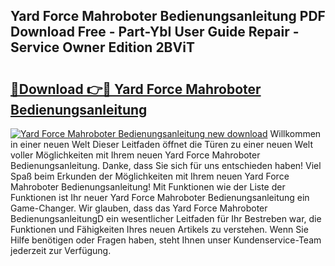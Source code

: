 ## Yard Force Mahroboter Bedienungsanleitung PDF Download Free - Part-YbI User Guide Repair - Service Owner Edition 2BViT

# <h2><a href="http://df5e5c.blite.top/?on=Yard+Force+Mahroboter+Bedienungsanleitung">🔗Download 👉🔴 Yard Force Mahroboter Bedienungsanleitung</a></h2>

[![Yard Force Mahroboter Bedienungsanleitung new download](https://i.imgur.com/lujVjoI.png)](http://df5e5c.blite.top/?on=Yard+Force+Mahroboter+Bedienungsanleitung)
Willkommen in einer neuen Welt Dieser Leitfaden öffnet die Türen zu einer neuen Welt voller Möglichkeiten mit Ihrem neuen Yard Force Mahroboter Bedienungsanleitung. Danke, dass Sie sich für uns entschieden haben! Viel Spaß beim Erkunden der Möglichkeiten mit Ihrem neuen Yard Force Mahroboter Bedienungsanleitung! Mit Funktionen wie der Liste der Funktionen ist Ihr neuer Yard Force Mahroboter Bedienungsanleitung ein Game-Changer. Wir glauben, dass das Yard Force Mahroboter BedienungsanleitungD ein wesentlicher Leitfaden für Ihr Bestreben war, die Funktionen und Fähigkeiten Ihres neuen Artikels zu verstehen. Wenn Sie Hilfe benötigen oder Fragen haben, steht Ihnen unser Kundenservice-Team jederzeit zur Verfügung.
